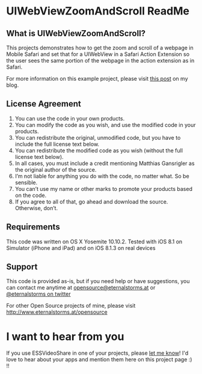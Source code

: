 # UIWebViewZoomAndScroll ReadMe

## What is UIWebViewZoomAndScroll?
This projects demonstrates how to get the zoom and scroll of a webpage in Mobile Safari and set that for a UIWebView in a Safari Action Extension so the user sees the same portion of the webpage in the action extension as in Safari.

For more information on this example project, please visit [this post](https://eternalstorms.wordpress.com/2015/01/29/ios-8-safari-action-extension-uiwebview-zoom-scale-scroll-position-and-javascript/) on my blog.

## License Agreement

1) You can use the code in your own products.
2) You can modify the code as you wish, and use the modified code in your products.
3) You can redistribute the original, unmodified code, but you have to include the full license text below.
4) You can redistribute the modified code as you wish (without the full license text below).
5) In all cases, you must include a credit mentioning Matthias Gansrigler as the original author of the source.
6) I’m not liable for anything you do with the code, no matter what. So be sensible.
7) You can’t use my name or other marks to promote your products based on the code.
8) If you agree to all of that, go ahead and download the source. Otherwise, don’t.

## Requirements
This code was written on OS X Yosemite 10.10.2.
Tested with iOS 8.1 on Simulator (iPhone and iPad) and on iOS 8.1.3 on real devices

## Support
This code is provided as-is, but if you need help or have suggestions, you can contact me anytime at
[opensource@eternalstorms.at](mailto:opensource@eternalstorms.at) or [@eternalstorms on twitter](http://twitter.com/eternalstorms)

For other Open Source projects of mine, please visit http://www.eternalstorms.at/opensource

# I want to hear from you
If you use ESSVideoShare in one of your projects, please [let me know](mailto:opensource@eternalstorms.at)! I'd love to hear about your apps and mention them here on this project page :) !!